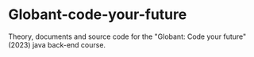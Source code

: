 # Globant-code-your-future
Theory, documents and source code for the "Globant: Code your future" (2023) java back-end course.
